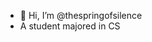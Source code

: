 - 👋 Hi, I’m @thespringofsilence
- A student majored in CS

<!---
thespringofsilence/thespringofsilence is a ✨ special ✨ repository because its `README.md` (this file) appears on your GitHub profile.
You can click the Preview link to take a look at your changes.
--->
